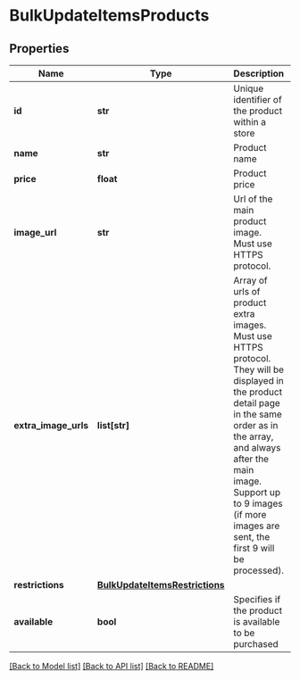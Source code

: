# BulkUpdateItemsProducts

## Properties
Name | Type | Description | Notes
------------ | ------------- | ------------- | -------------
**id** | **str** | Unique identifier of the product within a store | [optional] 
**name** | **str** | Product name | [optional] 
**price** | **float** | Product price | [optional] 
**image_url** | **str** | Url of the main product image. Must use HTTPS protocol. | [optional] 
**extra_image_urls** | **list[str]** | Array of urls of product extra images. Must use HTTPS protocol.  They will be displayed in the product detail page in the same order as in the array, and always after the main image. Support up to 9 images (if more images are sent, the first 9 will be processed).  | [optional] 
**restrictions** | [**BulkUpdateItemsRestrictions**](BulkUpdateItemsRestrictions.md) |  | [optional] 
**available** | **bool** | Specifies if the product is available to be purchased | [optional] 

[[Back to Model list]](../README.md#documentation-for-models) [[Back to API list]](../README.md#documentation-for-api-endpoints) [[Back to README]](../README.md)

